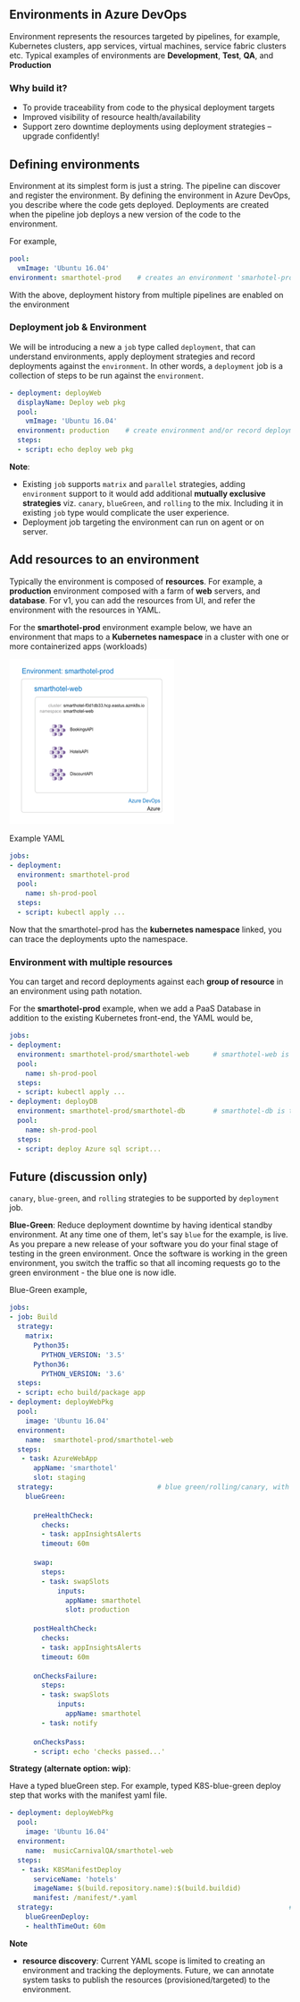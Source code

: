## Environments in Azure DevOps

Environment represents the resources targeted by pipelines, for example, Kubernetes clusters, app services, virtual machines, service fabric clusters etc.  Typical examples of environments are **Development**, **Test**, **QA**, and **Production**

### Why build it?

- To provide traceability from code to the physical deployment targets
- Improved visibility of resource health/availability
- Support zero downtime deployments using deployment strategies – upgrade confidently!

## Defining environments

Environment at its simplest form is just a string. The pipeline can discover and register the environment. By defining the environment in Azure DevOps, you describe where the code gets deployed. Deployments are created when the pipeline job deploys a new version of the code to the environment.

For example,

```yaml
pool:
  vmImage: 'Ubuntu 16.04'
environment: smarthotel-prod    # creates an environment 'smarhotel-prod' and records deployments against it.
```
With the above, deployment history from multiple pipelines are enabled on the environment 


### Deployment job & Environment

We will be introducing a new a `job` type called `deployment`, that can understand environments, apply deployment strategies and record deployments against the `environment`. In other words, a `deployment` job is a collection of steps to be run against the `environment`. 

```yaml
- deployment: deployWeb
  displayName: Deploy web pkg
  pool:
    vmImage: 'Ubuntu 16.04'
  environment: production    # create environment and/or record deployments
  steps:
  - script: echo deploy web pkg
```

**Note**:
- Existing `job` supports `matrix` and `parallel` strategies, adding `environment` support to it would add additional **mutually exclusive strategies** viz. `canary`, `blueGreen`, and `rolling` to the mix. Including it in existing `job` type would complicate the user experience. 
- Deployment job targeting the environment can run on agent or on server.


## Add resources to an environment

Typically the environment is composed of **resources**. For example, a **production** environment composed with a farm of **web** servers, and **database**. For v1, you can add the resources from UI, and refer the environment with the resources in YAML. 

For the **smarthotel-prod** environment example below, we have an environment that maps to a **Kubernetes namespace** in a cluster with one or more containerized apps (workloads) 

![environment](images/environment.png)


Example YAML

```yaml
jobs:
- deployment:
  environment: smarthotel-prod
  pool:
    name: sh-prod-pool
  steps:
  - script: kubectl apply ...                        
```

Now that the smarthotel-prod has the **kubernetes namespace** linked, you can trace the deployments upto the namespace. 

### Environment with multiple resources

You can target and record deployments against each **group of resource** in an environment using path notation. 

For the **smarthotel-prod** example, when we add a PaaS Database in addition to the existing Kubernetes front-end, the YAML would be,

```yaml
jobs:
- deployment:
  environment: smarthotel-prod/smarthotel-web      # smarthotel-web is the kubernetes namespace that is linked
  pool:
    name: sh-prod-pool
  steps:
  - script: kubectl apply ... 
- deployment: deployDB
  environment: smarthotel-prod/smarthotel-db       # smarthotel-db is the Azure SQL DB that is linked
  pool:
    name: sh-prod-pool
  steps:
  - script: deploy Azure sql script...
```

## Future (discussion only)
`canary`, `blue-green`, and `rolling` strategies to be supported by `deployment` job. 

**Blue-Green**: Reduce deployment downtime by having identical standby environment. At any time one of them, let's say `blue` for the example, is live. As you prepare a new release of your software you do your final stage of testing in the green environment. Once the software is working in the green environment, you switch the traffic so that all incoming requests go to the green environment - the blue one is now idle.

Blue-Green example, 

```yaml
jobs:
- job: Build
  strategy:
    matrix:
      Python35:
        PYTHON_VERSION: '3.5'
      Python36:
        PYTHON_VERSION: '3.6'
  steps:
  - script: echo build/package app 
- deployment: deployWebPkg
  pool:
    image: 'Ubuntu 16.04'
  environment:
    name:  smarthotel-prod/smarthotel-web
  steps:
   - task: AzureWebApp                       
      appName: 'smarthotel'
      slot: staging
  strategy:                          # blue green/rolling/canary, with lifecycle hooks viz, pre/post healthcheck, swap etc
    blueGreen:
 
      preHealthCheck:                
        checks:                     
        - task: appInsightsAlerts
        timeout: 60m   
 
      swap:
        steps:
        - task: swapSlots
            inputs:
              appName: smarthotel
              slot: production

      postHealthCheck:
        checks:
        - task: appInsightsAlerts
        timeout: 60m
 
      onChecksFailure:
        steps:
        - task: swapSlots
            inputs:
              appName: smarthotel
        - task: notify
 
      onChecksPass:
      - script: echo 'checks passed...'

```

**Strategy (alternate option: wip)**: 

Have a typed blueGreen step. For example, typed K8S-blue-green deploy step that works with the manifest yaml file. 

```yaml
- deployment: deployWebPkg
  pool:
    image: 'Ubuntu 16.04'
  environment:
    name:  musicCarnivalQA/smarthotel-web
  steps:
   - task: K8SManifestDeploy                       
      serviceName: 'hotels'
      imageName: $(build.repository.name):$(build.buildid)
      manifest: /manifest/*.yaml 
  strategy:                                                           # blue green/rolling/canary
    blueGreenDeploy:
    - healthTimeOut: 60m

```

**Note**
- **resource discovery**: Current YAML scope is limited to creating an environment and tracking the deployments. Future, we can annotate system tasks to publish the resources (provisioned/targeted) to the environment.
